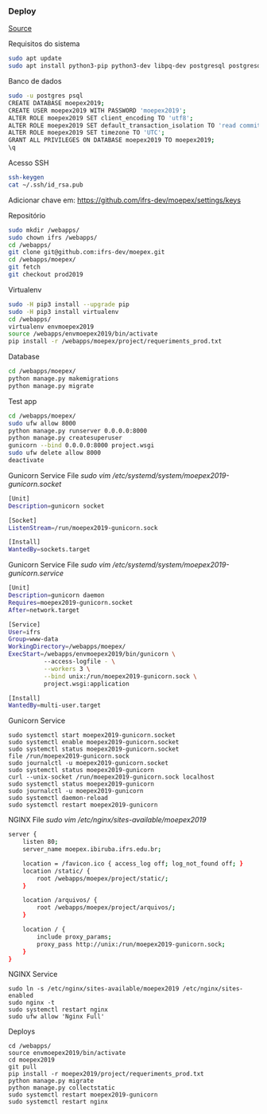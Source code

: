### Deploy
[Source](https://www.digitalocean.com/community/tutorials/how-to-set-up-django-with-postgres-nginx-and-gunicorn-on-ubuntu-18-04#checking-for-the-gunicorn-socket-file)



Requisitos do sistema
```bash
sudo apt update
sudo apt install python3-pip python3-dev libpq-dev postgresql postgresql-contrib nginx curl htop git vim
```


Banco de dados
```bash
sudo -u postgres psql
CREATE DATABASE moepex2019;
CREATE USER moepex2019 WITH PASSWORD 'moepex2019';
ALTER ROLE moepex2019 SET client_encoding TO 'utf8';
ALTER ROLE moepex2019 SET default_transaction_isolation TO 'read committed';
ALTER ROLE moepex2019 SET timezone TO 'UTC';
GRANT ALL PRIVILEGES ON DATABASE moepex2019 TO moepex2019;
\q
```


Acesso SSH
```bash
ssh-keygen
cat ~/.ssh/id_rsa.pub
```
Adicionar chave em: https://github.com/ifrs-dev/moepex/settings/keys


Repositório
```bash
sudo mkdir /webapps/
sudo chown ifrs /webapps/
cd /webapps/
git clone git@github.com:ifrs-dev/moepex.git
cd /webapps/moepex/
git fetch
git checkout prod2019
```


Virtualenv
```bash
sudo -H pip3 install --upgrade pip
sudo -H pip3 install virtualenv
cd /webapps/
virtualenv envmoepex2019
source /webapps/envmoepex2019/bin/activate
pip install -r /webapps/moepex/project/requeriments_prod.txt
```


Database
```bash
cd /webapps/moepex/
python manage.py makemigrations
python manage.py migrate
```


Test app
```bash
cd /webapps/moepex/
sudo ufw allow 8000
python manage.py runserver 0.0.0.0:8000
python manage.py createsuperuser
gunicorn --bind 0.0.0.0:8000 project.wsgi
sudo ufw delete allow 8000
deactivate
```



Gunicorn Service File
_sudo vim /etc/systemd/system/moepex2019-gunicorn.socket_
```bash
[Unit]
Description=gunicorn socket

[Socket]
ListenStream=/run/moepex2019-gunicorn.sock

[Install]
WantedBy=sockets.target
```



Gunicorn Service File
_sudo vim /etc/systemd/system/moepex2019-gunicorn.service_
```bash
[Unit]
Description=gunicorn daemon
Requires=moepex2019-gunicorn.socket
After=network.target

[Service]
User=ifrs
Group=www-data
WorkingDirectory=/webapps/moepex/
ExecStart=/webapps/envmoepex2019/bin/gunicorn \
          --access-logfile - \
          --workers 3 \
          --bind unix:/run/moepex2019-gunicorn.sock \
          project.wsgi:application

[Install]
WantedBy=multi-user.target
```


Gunicorn Service
```
sudo systemctl start moepex2019-gunicorn.socket
sudo systemctl enable moepex2019-gunicorn.socket
sudo systemctl status moepex2019-gunicorn.socket
file /run/moepex2019-gunicorn.sock
sudo journalctl -u moepex2019-gunicorn.socket
sudo systemctl status moepex2019-gunicorn
curl --unix-socket /run/moepex2019-gunicorn.sock localhost
sudo systemctl status moepex2019-gunicorn
sudo journalctl -u moepex2019-gunicorn
sudo systemctl daemon-reload
sudo systemctl restart moepex2019-gunicorn
```


NGINX File
_sudo vim /etc/nginx/sites-available/moepex2019_
```bash
server {
    listen 80;
    server_name moepex.ibiruba.ifrs.edu.br;

    location = /favicon.ico { access_log off; log_not_found off; }
    location /static/ {
        root /webapps/moepex/project/static/;
    }

    location /arquivos/ {
        root /webapps/moepex/project/arquivos/;
    }

    location / {
        include proxy_params;
        proxy_pass http://unix:/run/moepex2019-gunicorn.sock;
    }
}
```


NGINX Service
```
sudo ln -s /etc/nginx/sites-available/moepex2019 /etc/nginx/sites-enabled
sudo nginx -t
sudo systemctl restart nginx
sudo ufw allow 'Nginx Full'
```


Deploys
```
cd /webapps/
source envmoepex2019/bin/activate
cd moepex2019
git pull
pip install -r moepex2019/project/requeriments_prod.txt
python manage.py migrate
python manage.py collectstatic
sudo systemctl restart moepex2019-gunicorn
sudo systemctl restart nginx
```
